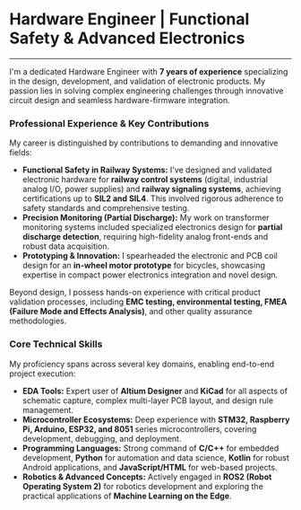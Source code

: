 # Hardware Engineer | Functional Safety & Advanced Electronics

---

I'm a dedicated Hardware Engineer with **7 years of experience** specializing in the design, development, and validation of electronic products. My passion lies in solving complex engineering challenges through innovative circuit design and seamless hardware-firmware integration.

### Professional Experience & Key Contributions

My career is distinguished by contributions to demanding and innovative fields:

* **Functional Safety in Railway Systems:** I've designed and validated electronic hardware for **railway control systems** (digital, industrial analog I/O, power supplies) and **railway signaling systems**, achieving certifications up to **SIL2 and SIL4**. This involved rigorous adherence to safety standards and comprehensive testing.
* **Precision Monitoring (Partial Discharge):** My work on transformer monitoring systems included specialized electronics design for **partial discharge detection**, requiring high-fidelity analog front-ends and robust data acquisition.
* **Prototyping & Innovation:** I spearheaded the electronic and PCB coil design for an **in-wheel motor prototype** for bicycles, showcasing expertise in compact power electronics integration and novel design.

Beyond design, I possess hands-on experience with critical product validation processes, including **EMC testing, environmental testing, FMEA (Failure Mode and Effects Analysis)**, and other quality assurance methodologies.

### Core Technical Skills

My proficiency spans across several key domains, enabling end-to-end project execution:

* **EDA Tools:** Expert user of **Altium Designer** and **KiCad** for all aspects of schematic capture, complex multi-layer PCB layout, and design rule management.
* **Microcontroller Ecosystems:** Deep experience with **STM32, Raspberry Pi, Arduino, ESP32, and 8051** series microcontrollers, covering development, debugging, and deployment.
* **Programming Languages:** Strong command of **C/C++** for embedded development, **Python** for automation and data science, **Kotlin** for robust Android applications, and **JavaScript/HTML** for web-based projects.
* **Robotics & Advanced Concepts:** Actively engaged in **ROS2 (Robot Operating System 2)** for robotics development and exploring the practical applications of **Machine Learning on the Edge**.

